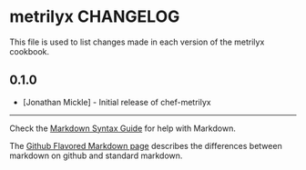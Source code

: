 metrilyx CHANGELOG
==================

This file is used to list changes made in each version of the metrilyx cookbook.

0.1.0
-----
- [Jonathan Mickle] - Initial release of chef-metrilyx

- - -
Check the [Markdown Syntax Guide](http://daringfireball.net/projects/markdown/syntax) for help with Markdown.

The [Github Flavored Markdown page](http://github.github.com/github-flavored-markdown/) describes the differences between markdown on github and standard markdown.
